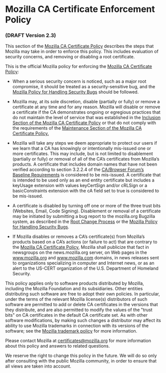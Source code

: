 Mozilla CA Certificate Enforcement Policy
=========================================

### (DRAFT Version 2.3)

This section of the [Mozilla CA Certificate Policy][policy] describes the steps
that Mozilla may take in order to enforce this policy. This includes evaluation
of security concerns, and removing or disabling a root certificate.

This is the official Mozilla policy for enforcing the [Mozilla CA Certificate
Policy][policy]:

* When a serious security concern is noticed, such as a major root compromise,
  it should be treated as a security-sensitive bug, and the [Mozilla Policy for
  Handling Security Bugs][security-bugs] should be followed.

* Mozilla may, at its sole discretion, disable (partially or fully) or remove a
  certificate at any time and for any reason. Mozilla will disable or remove a
  certificate if the CA demonstrates ongoing or egregious practices that do not
  maintain the level of service that was established in the [Inclusion Section
  of the Mozilla CA Certificate Policy][inclusion] or that do not comply with
  the requirements of the [Maintenance Section of the Mozilla CA Certificate
  Policy.][maintenance]

* Mozilla will take any steps we deem appropriate to protect our users if we
  learn that a CA has knowingly or intentionally mis-issued one or more
  certificates. This may include, but is not limited to disablement (partially
  or fully) or removal of all of the CA’s certificates from Mozilla’s products.
  A certificate that includes domain names that have not been verified according
  to section 3.2.2.4 of the [CA/Browser Forum’s Baseline Requirements][CABF] is
  considered to be mis-issued. A certificate that is intended to be used only as
  an end entity certificate but includes a keyUsage extension with values
  keyCertSign and/or cRLSign or a basicConstraints extension with the cA field
  set to true is considered to be mis-issued.

* A certificate is disabled by turning off one or more of the three trust bits
  (Websites, Email, Code Signing).  Disablement or removal of a certificate may
  be initiated by submitting a bug report to the mozilla.org Bugzilla system, as
  described in the [Root Change Process][root-change-process] or the [Mozilla
  Policy for Handling Security Bugs][security-bugs].

* If Mozilla disables or removes a CA’s certificate(s) from Mozilla’s products
  based on a CA’s actions (or failure to act) that are contrary to the [Mozilla
  CA Certificate Policy][policy], Mozilla shall publicize that fact in
  newsgroups on the news.mozilla.org server, on Web pages in the www.mozilla.org
  and www.mozilla.com domains, in news releases sent to organizations
  specializing in computer and Internet news, or as an alert to the US-CERT
  organization of the U.S. Department of Homeland Security.

This policy applies only to software products distributed by Mozilla,
including the Mozilla Foundation and its subsidiaries.  Other entities
distributing such software are free to adopt their own policies. In
particular, under the terms of the relevant Mozilla license(s) distributors
of such software are permitted to add or delete CA certificates in the
versions that they distribute, and are also permitted to modify the values of
the "trust bits" on CA certificates in the default CA certificate set. As
with other software modifications, by making such changes a distributor may
affect its ability to use Mozilla trademarks in connection with its versions
of the software; see the [Mozilla trademark policy][trademark] for more
information.

Please contact Mozilla at [certificates@mozilla.org][certificates] for more
information about this policy and answers to related questions.

We reserve the right to change this policy in the future. We will do so only
after consulting with the public Mozilla community, in order to ensure that all
views are taken into account.

[inclusion]: ./InclusionPolicy.html
[maintenance]: ./MaintenancePolicy.html
[policy]: ./index.html
[trademark]: https://www.mozilla.org/en-US/foundation/trademarks/
[certificates]: mailto:certificates@mozilla.org
[security-bugs]: https://www.mozilla.org/en-US/about/governance/policies/security-group/bugs/
[CABF]: http://www.cabforum.org/documents.html
[root-change-process]: https://wiki.mozilla.org/CA:Root_Change_Process
